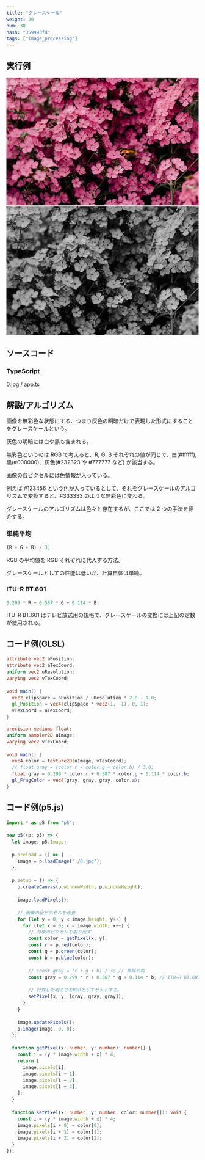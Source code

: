 ```yaml
---
title: "グレースケール"
weight: 20
num: 38
hash: "359993fd"
tags: ["image_processing"]
---
```


## 実行例

![](./static/images/359993fd/0.jpg)
![](./static/images/359993fd/1.png)

## ソースコード

### TypeScript

[0.jpg](./static/code/359993fd/0.jpg) / [app.ts](./static/code/359993fd/app.ts)

## 解説/アルゴリズム

画像を無彩色な状態にする、つまり灰色の明暗だけで表現した形式にすることをグレースケールという。

灰色の明暗には白や黒も含まれる。

無彩色というのは RGB で考えると、R, G, B それぞれの値が同じで、白(#ffffff), 黒(#000000)、灰色(#232323 や #777777 など) が該当する。

画像の各ピクセルには色情報が入っている。

例えば #123456 という色が入っているとして、それをグレースケールのアルゴリズムで変換すると、#333333 のような無彩色に変わる。

グレースケールのアルゴリズムは色々と存在するが、ここでは 2 つの手法を紹介する。

### 単純平均

```typescript
(R + G + B) / 3;
```

RGB の平均値を RGB それぞれに代入する方法。

グレースケールとしての性能は低いが、計算自体は単純。

### ITU-R BT.601

```typescript
0.299 * R + 0.587 * G + 0.114 * B;
```

ITU-R BT.601 はテレビ放送用の規格で、グレースケールの変換には上記の定数が使用される。

## コード例(GLSL)

```glsl
attribute vec2 aPosition;
attribute vec2 aTexCoord;
uniform vec2 uResolution;
varying vec2 vTexCoord;

void main() {
  vec2 clipSpace = aPosition / uResolution * 2.0 - 1.0;
  gl_Position = vec4(clipSpace * vec2(1, -1), 0, 1);
  vTexCoord = aTexCoord;
}
```

```glsl
precision mediump float;
uniform sampler2D uImage;
varying vec2 vTexCoord;

void main() {
  vec4 color = texture2D(uImage, vTexCoord);
  // float gray = (color.r + color.g + color.b) / 3.0;
  float gray = 0.299 * color.r + 0.587 * color.g + 0.114 * color.b;
  gl_FragColor = vec4(gray, gray, gray, color.a);
}
```

## コード例(p5.js)

```typescript
import * as p5 from "p5";

new p5((p: p5) => {
  let image: p5.Image;

  p.preload = () => {
    image = p.loadImage("./0.jpg");
  };

  p.setup = () => {
    p.createCanvas(p.windowWidth, p.windowHeight);

    image.loadPixels();

    // 画像の全ピクセルを走査
    for (let y = 0; y < image.height; y++) {
      for (let x = 0; x < image.width; x++) {
        // 対象のピクセルを取り出す
        const color = getPixel(x, y);
        const r = p.red(color);
        const g = p.green(color);
        const b = p.blue(color);

        // const gray = (r + g + b) / 3; // 単純平均
        const gray = 0.299 * r + 0.587 * g + 0.114 * b; // ITU-R BT.601

        // 計算した明るさをRGBとしてセットする。
        setPixel(x, y, [gray, gray, gray]);
      }
    }

    image.updatePixels();
    p.image(image, 0, 0);
  };

  function getPixel(x: number, y: number): number[] {
    const i = (y * image.width + x) * 4;
    return [
      image.pixels[i],
      image.pixels[i + 1],
      image.pixels[i + 2],
      image.pixels[i + 3],
    ];
  }

  function setPixel(x: number, y: number, color: number[]): void {
    const i = (y * image.width + x) * 4;
    image.pixels[i + 0] = color[0];
    image.pixels[i + 1] = color[1];
    image.pixels[i + 2] = color[2];
  }
});
```
